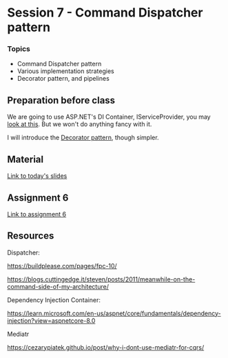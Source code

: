 # Session 7 - Command Dispatcher pattern

### Topics
* Command Dispatcher pattern
* Various implementation strategies
* Decorator pattern, and pipelines

## Preparation before class

We are going to use ASP.NET's DI Container, IServiceProvider, you may [look at this](https://www.stevejgordon.co.uk/aspnet-core-dependency-injection-what-is-the-iserviceprovider-and-how-is-it-built). But we won't do anything fancy with it.

I will introduce the [Decorator pattern](https://www.bytehide.com/blog/decorator-pattern-csharp), though simpler.

## Material
[Link to today's slides](https://viaucdk-my.sharepoint.com/:p:/g/personal/trmo_viauc_dk/EQEIc5Qo98dBmCFIn4MO-eoBrHCwGRaKwHCl1lLJ4rwUBQ?e=3AinK5)

## Assignment 6

[Link to assignment 6](https://viaucdk-my.sharepoint.com/:w:/g/personal/trmo_viauc_dk/EWUHT_8GzQRJv3IvihycBCsBhpCqlbFdpvlPUvpY_izpRg?e=uVC02Z)

## Resources

Dispatcher: 

https://buildplease.com/pages/fpc-10/

https://blogs.cuttingedge.it/steven/posts/2011/meanwhile-on-the-command-side-of-my-architecture/

Dependency Injection Container:

https://learn.microsoft.com/en-us/aspnet/core/fundamentals/dependency-injection?view=aspnetcore-8.0

Mediatr

https://cezarypiatek.github.io/post/why-i-dont-use-mediatr-for-cqrs/